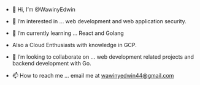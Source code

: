 - 👋 Hi, I’m @WawinyEdwin

- 👀 I’m interested in ... web development and web application security.

- 🌱 I’m currently learning ... React and Golang

- Also a Cloud Enthusiasts with knowledge in GCP.

- 💞️ I’m looking to collaborate on ... web development related projects and backend development with Go.

- 📫 How to reach me ... email me at wawinyedwin44@gmail.com

<!---
WawinyEdwin/WawinyEdwin is a ✨ special ✨ repository because its `README.md` (this file) appears on your GitHub profile.
You can click the Preview link to take a look at your changes.
--->

